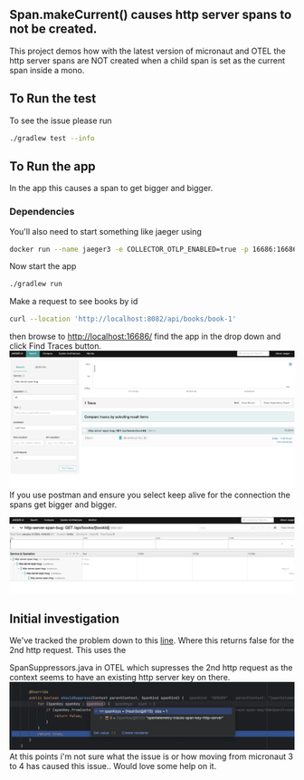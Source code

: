 ## Span.makeCurrent() causes http server spans to not be created.

This project demos how with the latest version of micronaut and OTEL the http server spans are NOT created when a child span is set as the current span inside a mono.

## To Run the test

To see the issue please run

```bash
./gradlew test --info
```

## To Run the app

In the app this causes a span to get bigger and bigger.

### Dependencies

You'll also need to start something like jaeger using

```bash
docker run --name jaeger3 -e COLLECTOR_OTLP_ENABLED=true -p 16686:16686 -p 4317:4317 -p 4318:4318 jaegertracing/all-in-one:1.35
```
Now start the app
```bash
./gradlew run
```

Make a request to see books by id

```bash
curl --location 'http://localhost:8082/api/books/book-1'
```

then browse to [http://localhost:16686/](http://localhost:16686/) find the app in the drop down and click Find Traces button.
![initial trace.png](initial%20trace.png)
If you use postman and ensure you select keep alive for the connection the spans get bigger and bigger.

![ever-growing-span.png](ever-growing-span.png)
## Initial investigation

We've tracked the problem down to this [line](https://github.com/micronaut-projects/micronaut-tracing/blob/master/tracing-opentelemetry-http/src/main/java/io/micronaut/tracing/opentelemetry/instrument/http/server/OpenTelemetryServerFilter.java#L82). Where this returns false for the 2nd http request. This uses the

SpanSuppressors.java in OTEL which supresses the 2nd http request as the context seems to have an existing http server key on there.
![span-suppressor.png](span-suppressor.png)
At this points i'm not sure what the issue is or how moving from micronaut 3 to 4 has caused this issue.. Would love some help on it.
